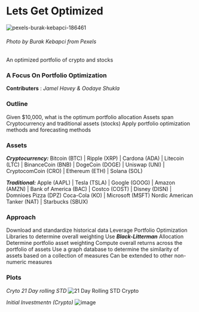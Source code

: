 # Lets Get Optimized
![pexels-burak-kebapci-186461](https://user-images.githubusercontent.com/80294571/140598786-211a6eb9-c924-4aba-a6a7-d7ac014e7f74.jpg)
###### *Photo by Burak Kebapci from Pexels*

An optimized portfolio of crypto and stocks
### A Focus On Portfolio Optimization
**Contributers** : *Jamel Havey & Oodaye Shukla*

### Outline
Given $10,000, what is the optimum portfolio allocation 
Assets span Cryptocurrency and traditional assets (stocks) 
Apply portfolio optimization methods and forecasting methods

### Assets
***Cryptocurrency:***
Bitcoin (BTC) | Ripple (XRP) | Cardona (ADA) | Litecoin (LTC) | BinanceCoin (BNB) |  DogeCoin (DOGE) | Uniswap (UNI) | CryptocomCoin (CRO) | Ethereum (ETH) | Solana (SOL)

***Traditional:***
Apple (AAPL) | Tesla (TSLA) | Google (GOOG) | Amazon (AMZN) | Bank of America (BAC) | Costco (COST) | Disney (DISN) | Domnioes Pizza (DPZ) Coca-Cola (KO) |  Microsoft (MSFT)
Nordic American Tanker (NAT) | Starbucks (SBUX) 

### Approach

Download and standardize historical data 
Leverage Portfolio Optimization Libraries to determine overall weighting 
Use ***Black-Litterman*** Allocation 
Determine portfolio asset weighting 
Compute overall returns across the portfolio of assets 
Use a graph database to determine the similarity of assets based on a collection of measures 
Can be extended to other non-numeric measures


### Plots
*Cryto 21 Day rolling STD*
![21 Day Rolling STD Crypto](https://user-images.githubusercontent.com/80294571/140625624-a91c1581-6d35-4fb7-9327-596614f8bf02.png)

*Initial Investmentn (Crypto)*
![image](https://user-images.githubusercontent.com/80294571/140625698-4afdc8a0-829b-46da-91f5-7ff59508f76f.png)





